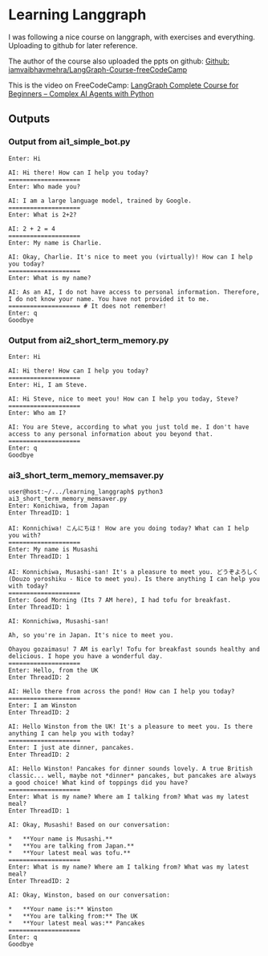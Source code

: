 # Learning Langgraph

I was following a nice course on langgraph, with exercises and everything. Uploading to github for later reference.

The author of the course also uploaded the ppts on github: [Github: iamvaibhavmehra/LangGraph-Course-freeCodeCamp](https://github.com/iamvaibhavmehra/LangGraph-Course-freeCodeCamp)

This is the video on FreeCodeCamp: [LangGraph Complete Course for Beginners – Complex AI Agents with Python](https://www.youtube.com/watch?v=jGg_1h0qzaM)

## Outputs

### Output from ai1_simple_bot.py
```
Enter: Hi

AI: Hi there! How can I help you today?
====================
Enter: Who made you?

AI: I am a large language model, trained by Google.
====================
Enter: What is 2+2?

AI: 2 + 2 = 4
====================
Enter: My name is Charlie.

AI: Okay, Charlie. It's nice to meet you (virtually)! How can I help you today?
====================
Enter: What is my name?

AI: As an AI, I do not have access to personal information. Therefore, I do not know your name. You have not provided it to me.
==================== # It does not remember!
Enter: q
Goodbye
```

### Output from ai2_short_term_memory.py

```
Enter: Hi                   

AI: Hi there! How can I help you today?
====================
Enter: Hi, I am Steve.

AI: Hi Steve, nice to meet you! How can I help you today, Steve?
====================
Enter: Who am I?

AI: You are Steve, according to what you just told me. I don't have access to any personal information about you beyond that.
====================
Enter: q
Goodbye
```

### ai3_short_term_memory_memsaver.py

```
user@host:~/.../learning_langgraph$ python3 ai3_short_term_memory_memsaver.py 
Enter: Konichiwa, from Japan
Enter ThreadID: 1

AI: Konnichiwa! こんにちは！ How are you doing today? What can I help you with?
====================
Enter: My name is Musashi
Enter ThreadID: 1

AI: Konnichiwa, Musashi-san! It's a pleasure to meet you. どうぞよろしく (Douzo yoroshiku - Nice to meet you). Is there anything I can help you with today?
====================
Enter: Good Morning (Its 7 AM here), I had tofu for breakfast.
Enter ThreadID: 1

AI: Konnichiwa, Musashi-san! 

Ah, so you're in Japan. It's nice to meet you. 

Ohayou gozaimasu! 7 AM is early! Tofu for breakfast sounds healthy and delicious. I hope you have a wonderful day.
====================
Enter: Hello, from the UK
Enter ThreadID: 2

AI: Hello there from across the pond! How can I help you today?
====================
Enter: I am Winston
Enter ThreadID: 2

AI: Hello Winston from the UK! It's a pleasure to meet you. Is there anything I can help you with today?
====================
Enter: I just ate dinner, pancakes.
Enter ThreadID: 2

AI: Hello Winston! Pancakes for dinner sounds lovely. A true British classic... well, maybe not *dinner* pancakes, but pancakes are always a good choice! What kind of toppings did you have?
====================
Enter: What is my name? Where am I talking from? What was my latest meal?
Enter ThreadID: 1

AI: Okay, Musashi! Based on our conversation:

*   **Your name is Musashi.**
*   **You are talking from Japan.**
*   **Your latest meal was tofu.**
====================
Enter: What is my name? Where am I talking from? What was my latest meal?
Enter ThreadID: 2

AI: Okay, Winston, based on our conversation:

*   **Your name is:** Winston
*   **You are talking from:** The UK
*   **Your latest meal was:** Pancakes
====================
Enter: q
Goodbye
```

